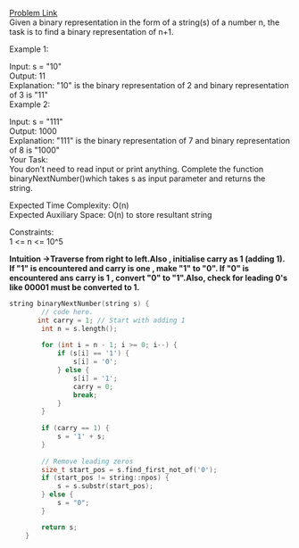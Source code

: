 [Problem Link](https://www.geeksforgeeks.org/problems/binary-representation-of-next-number3648/1)<br>
Given a binary representation in the form of a string(s) of a number n, the task is to find a binary representation of n+1.<br>

Example 1:<br>

Input: s = "10"<br>
Output: 11<br>
Explanation: "10" is the binary representation of 2 and binary representation of 3 is "11"<br>
Example 2:<br>

Input: s = "111"<br>
Output: 1000<br>
Explanation: "111" is the binary representation of 7 and binary representation of 8 is "1000"<br>
Your Task:  <br>
You don't need to read input or print anything. Complete the function binaryNextNumber()which takes s as input parameter and returns the string.<br>

Expected Time Complexity: O(n)<br>
Expected Auxiliary Space: O(n) to store resultant string  <br>

Constraints:<br>
1 <= n <= 10^5<br>

__Intuition ->Traverse from right to left.Also , initialise carry as 1 (adding 1). If "1" is encountered and carry is one , make "1" to "0". If "0" is encountered ans carry is 1 , convert "0" to "1".Also, check for leading 0's like 00001 must be converted to 1.__

```C++
string binaryNextNumber(string s) {
        // code here.
       int carry = 1; // Start with adding 1
        int n = s.length();
    
        for (int i = n - 1; i >= 0; i--) {
            if (s[i] == '1') {
                s[i] = '0';
            } else {
                s[i] = '1';
                carry = 0;
                break;
            }   
        }
    
        if (carry == 1) {
            s = '1' + s;
        }
    
        // Remove leading zeros
        size_t start_pos = s.find_first_not_of('0');
        if (start_pos != string::npos) {
            s = s.substr(start_pos);
        } else {
            s = "0"; 
        }

        return s;
    }
```
